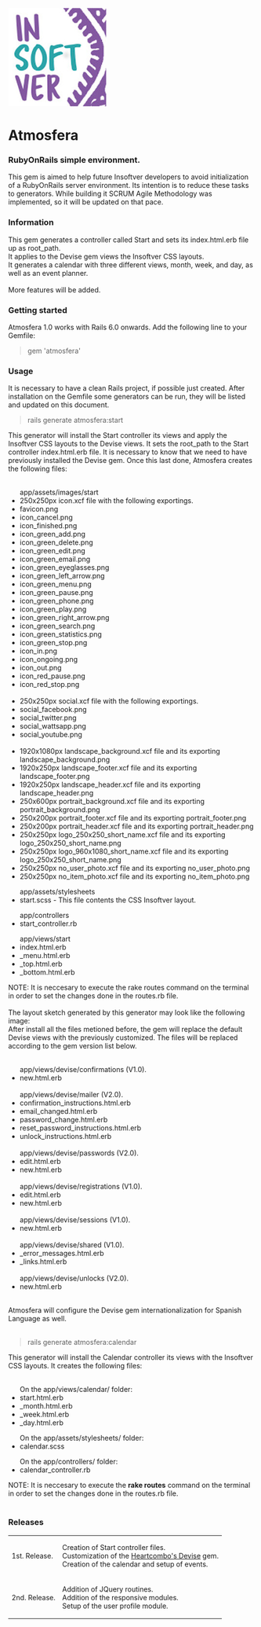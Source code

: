 <img src="lib/images/readme/logo.png" alt="Insoftver"> 
<h1>Atmosfera</h1>
<h3>RubyOnRails simple environment.</h3>
<p>This gem is aimed to help future Insoftver developers to avoid initialization of a RubyOnRails server environment. Its intention is to reduce these tasks to generators. While building it SCRUM Agile Methodology was implemented, so it will be updated on that pace.</p>

<h3>Information</h3>
<p>
	This gem generates a controller called Start and sets its index.html.erb file up as root_path.<br>
	It applies to the Devise gem views the Insoftver CSS layouts.<br>
	It generates a calendar with three different views, month, week, and day, as well as an event planner.<br><br>
	More features will be added.
</p>

<h3>Getting started</h3>
<p>Atmosfera 1.0 works with Rails 6.0 onwards. Add the following line to your Gemfile:</p>

<blockquote>gem 'atmosfera'</blockquote>

<h3>Usage</h3>
<p>
	It is necessary to have a clean Rails project, if possible just created. After installation on the Gemfile some generators can be run, they will be listed and updated on this document.<br>
	<blockquote>rails generate atmosfera:start</blockquote>
	This generator will install the Start controller its views and apply the Insoftver CSS layouts to the Devise views. It sets the root_path to the Start controller index.html.erb file.
	It is necessary to know that we need to have previously installed the Devise gem. Once this last done, Atmosfera creates the following files:<br><br>
	<ul>
	app/assets/images/start
		<br>
		<li>250x250px icon.xcf file with the following exportings.</li>
		<li>favicon.png</li>
		<li>icon_cancel.png</li>
		<li>icon_finished.png</li>
		<li>icon_green_add.png</li>
		<li>icon_green_delete.png</li>
		<li>icon_green_edit.png</li>
		<li>icon_green_email.png</li>
		<li>icon_green_eyeglasses.png</li>
		<li>icon_green_left_arrow.png</li>
		<li>icon_green_menu.png</li>
		<li>icon_green_pause.png</li>
		<li>icon_green_phone.png</li>
		<li>icon_green_play.png</li>
		<li>icon_green_right_arrow.png</li>
		<li>icon_green_search.png</li>
		<li>icon_green_statistics.png</li>
		<li>icon_green_stop.png</li>
		<li>icon_in.png</li>
		<li>icon_ongoing.png</li>
		<li>icon_out.png</li>
		<li>icon_red_pause.png</li>
		<li>icon_red_stop.png</li>
		<br>
		<li>250x250px social.xcf file with the following exportings.</li>
		<li>social_facebook.png</li>
		<li>social_twitter.png</li>
		<li>social_wattsapp.png</li>
		<li>social_youtube.png</li>
		<br>
		<li>1920x1080px landscape_background.xcf file and its exporting landscape_background.png</li>
		<li>1920x250px landscape_footer.xcf file and its exporting landscape_footer.png</li>
		<li>1920x250px landscape_header.xcf file and its exporting landscape_header.png</li>
		<li>250x600px portrait_background.xcf file and its exporting portrait_background.png</li>
		<li>250x200px portrait_footer.xcf file and its exporting portrait_footer.png</li>
		<li>250x200px portrait_header.xcf file and its exporting portrait_header.png</li>
		<li>250x250px logo_250x250_short_name.xcf file and its exporting logo_250x250_short_name.png</li>
		<li>250x250px logo_960x1080_short_name.xcf file and its exporting logo_250x250_short_name.png</li>
		<li>250x250px no_user_photo.xcf file and its exporting no_user_photo.png</li>
		<li>250x250px no_item_photo.xcf file and its exporting no_item_photo.png</li>
	</ul>
	<ul>
	app/assets/stylesheets
		<br>
		<li>start.scss - This file contents the CSS Insoftver layout.</li>
	</ul>
	<ul>
	app/controllers
		<br>
		<li>start_controller.rb</li>
	</ul>	
	<ul>
	app/views/start
		<br>
		<li>index.html.erb</li>
		<li>_menu.html.erb</li>
		<li>_top.html.erb</li>
		<li>_bottom.html.erb</li>
	</ul>
	NOTE: It is neccesary to execute the rake routes command on the terminal in order to set the changes done in the routes.rb file.<br><br>
	The layout sketch generated by this generator may look like the following image:<br>
	After install all the files metioned before, the gem will replace the default Devise views with the previously customized. The files will be replaced according to the gem version list below.<br><br>
	<ul>
	app/views/devise/confirmations (V1.0).
		<li>new.html.erb</li><br>
	app/views/devise/mailer (V2.0).
		<li>confirmation_instructions.html.erb</li>
		<li>email_changed.html.erb</li>
		<li>password_change.html.erb</li>
		<li>reset_password_instructions.html.erb</li>
		<li>unlock_instructions.html.erb</li><br>
	app/views/devise/passwords (V2.0).
		<li>edit.html.erb</li>
		<li>new.html.erb</li><br>
	app/views/devise/registrations (V1.0).
		<li>edit.html.erb</li>
		<li>new.html.erb</li><br>
	app/views/devise/sessions (V1.0).
		<li>new.html.erb</li><br>
	app/views/devise/shared (V1.0).
		<li>_error_messages.html.erb</li>
		<li>_links.html.erb</li><br>
	app/views/devise/unlocks (V2.0).
		<li>new.html.erb</li><br>
	</ul>
	Atmosfera will configure the Devise gem internationalization for Spanish Language as well.<br>
	<br>
	<blockquote>rails generate atmosfera:calendar</blockquote>
	This generator will install the Calendar controller its views with the Insoftver CSS layouts. It creates the following files:<br><br>
	<ul>
	On the app/views/calendar/ folder:
		<br>
		<li>start.html.erb</li>
		<li>_month.html.erb</li>
		<li>_week.html.erb</li>
		<li>_day.html.erb</li>
	</ul>
	<ul>
	On the app/assets/stylesheets/ folder:
		<br>
		<li>calendar.scss</li>
	</ul>
	<ul>
	On the app/controllers/ folder:
		<br>
		<li>calendar_controller.rb</li>
	</ul>
	NOTE: It is neccesary to execute the <b>rake routes</b> command on the terminal in order to set the changes done in the routes.rb file.<br><br>	
</p>

<h3>Releases</h3>
<table style="width:100%">
	<tr>
    	<td>1st. Release.</td>
    	<td>
    		<p>
    		Creation of Start controller files.<br>
    		Customization of the <a href="https://github.com/heartcombo/devise">Heartcombo's Devise</a> gem.<br>
    		Creation of the calendar and setup of events.<br>
	    	</p>
    	</td>
  	</tr>
	<tr>
    	<td>2nd. Release.</td>
    	<td>
    		<p>
    		Addition of JQuery routines.<br>
    		Addition of the responsive modules.<br>
    		Setup of the user profile module.<br>
    		</p>
    	</td>
  	</tr>  
</table>